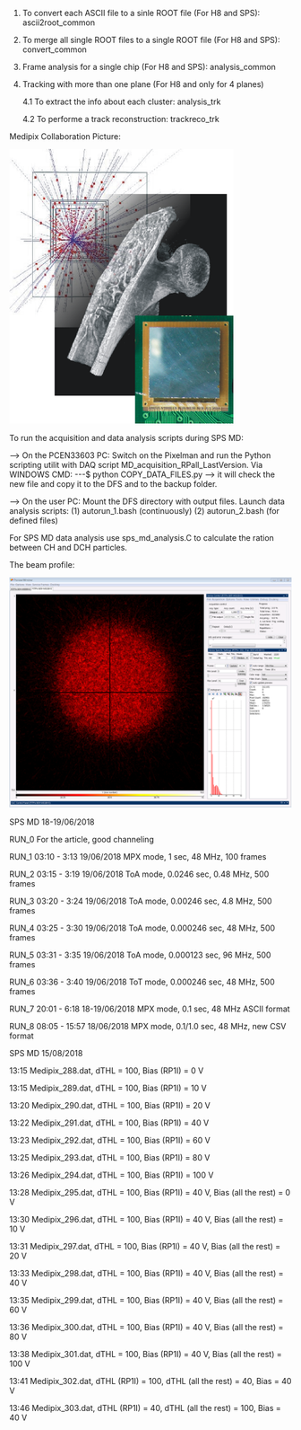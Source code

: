
1. To convert each ASCII file to a sinle ROOT file (For H8 and SPS):          ascii2root_common

2. To merge all single ROOT files to a single ROOT file (For H8 and SPS):     convert_common

3. Frame analysis for a single chip (For H8 and SPS):                         analysis_common

4. Tracking with more than one plane (For H8 and only for 4 planes)

    4.1 To extract the info about each cluster:                             analysis_trk

    4.2 To performe a track reconstruction:                                 trackreco_trk

Medipix Collaboration Picture:

![alt text](https://github.com/nat93/Timepix/blob/master/logo2.png)

To run the acquisition and data analysis scripts during SPS MD:

--> On the PCEN33603 PC:
Switch on the Pixelman and run the Python scripting utilit with DAQ script MD_acquisition_RPall_LastVersion.
Via WINDOWS CMD: ---$ python COPY_DATA_FILES.py --> it will check the new file and copy it to the DFS and to the backup folder.

--> On the user PC:
Mount the DFS directory with output files.
Launch data analysis scripts: (1) autorun_1.bash (continuously) (2) autorun_2.bash (for defined files)

For SPS MD data analysis use sps_md_analysis.C to calculate the ration between CH and DCH particles.

The beam profile:

![alt text](https://github.com/nat93/Timepix/blob/master/nTOF_UPSTREAM_QUADPIX_2018_08_30.PNG)

SPS MD 18-19/06/2018

RUN_0
For the article, good channeling

RUN_1
03:10 - 3:13 19/06/2018
MPX mode, 1 sec, 48 MHz, 100 frames

RUN_2
03:15 - 3:19 19/06/2018
ToA mode, 0.0246 sec, 0.48 MHz, 500 frames

RUN_3
03:20 - 3:24 19/06/2018
ToA mode, 0.00246 sec, 4.8 MHz, 500 frames

RUN_4
03:25 - 3:30 19/06/2018
ToA mode, 0.000246 sec, 48 MHz, 500 frames

RUN_5
03:31 - 3:35 19/06/2018
ToA mode, 0.000123 sec, 96 MHz, 500 frames

RUN_6
03:36 - 3:40 19/06/2018
ToT mode, 0.000246 sec, 48 MHz, 500 frames

RUN_7
20:01 - 6:18 18-19/06/2018
MPX mode, 0.1 sec, 48 MHz ASCII format

RUN_8
08:05 - 15:57 18/06/2018
MPX mode, 0.1/1.0 sec, 48 MHz, new CSV format

SPS MD 15/08/2018

13:15 Medipix_288.dat, dTHL = 100, Bias (RP1I) = 0 V

13:15 Medipix_289.dat, dTHL = 100, Bias (RP1I) = 10 V

13:20 Medipix_290.dat, dTHL = 100, Bias (RP1I) = 20 V

13:22 Medipix_291.dat, dTHL = 100, Bias (RP1I) = 40 V

13:23 Medipix_292.dat, dTHL = 100, Bias (RP1I) = 60 V

13:25 Medipix_293.dat, dTHL = 100, Bias (RP1I) = 80 V

13:26 Medipix_294.dat, dTHL = 100, Bias (RP1I) = 100 V

13:28 Medipix_295.dat, dTHL = 100, Bias (RP1I) = 40 V, Bias (all the rest) = 0 V

13:30 Medipix_296.dat, dTHL = 100, Bias (RP1I) = 40 V, Bias (all the rest) = 10 V

13:31 Medipix_297.dat, dTHL = 100, Bias (RP1I) = 40 V, Bias (all the rest) = 20 V

13:33 Medipix_298.dat, dTHL = 100, Bias (RP1I) = 40 V, Bias (all the rest) = 40 V

13:35 Medipix_299.dat, dTHL = 100, Bias (RP1I) = 40 V, Bias (all the rest) = 60 V

13:36 Medipix_300.dat, dTHL = 100, Bias (RP1I) = 40 V, Bias (all the rest) = 80 V

13:38 Medipix_301.dat, dTHL = 100, Bias (RP1I) = 40 V, Bias (all the rest) = 100 V

13:41 Medipix_302.dat, dTHL (RP1I) = 100, dTHL (all the rest) = 40, Bias = 40 V

13:46 Medipix_303.dat, dTHL (RP1I) = 40, dTHL (all the rest) = 100, Bias = 40 V



